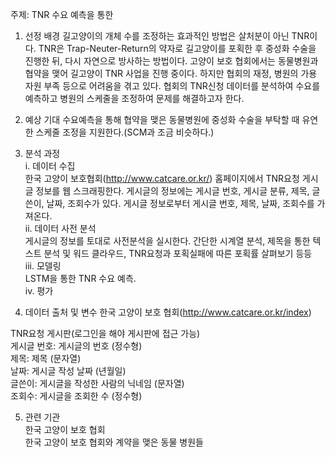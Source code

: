 주제: TNR 수요 예측을 통한 
1.	선정 배경
길고양이의 개체 수를 조정하는 효과적인 방법은 살처분이 아닌 TNR이다. TNR은 Trap-Neuter-Return의 약자로 길고양이를 포획한 후 중성화 수술을 진행한 뒤, 다시 자연으로 방사하는 방법이다. 고양이 보호 협회에서는 동물병원과 협약을 맺어 길고양이 TNR 사업을 진행 중이다. 하지만 협회의 재정, 병원의 가용 자원 부족 등으로 어려움을 겪고 있다. 협회의 TNR신청 데이터를 분석하여 수요를 예측하고 병원의 스케줄을 조정하여 문제를 해결하고자 한다.
2.	예상 기대
수요예측을 통해 협약을 맺은 동물병원에 중성화 수술을 부탁할 때 유연한 스케줄 조정을 지원한다.(SCM과 조금 비슷하다.)
3.	분석 과정  
i.	데이터 수집  
한국 고양이 보호협회(http://www.catcare.or.kr/) 홈페이지에서 TNR요청 게시글 정보를 웹 스크래핑한다. 게시글의 정보에는 게시글 번호, 게시글 분류, 제목, 글쓴이, 날짜, 조회수가 있다. 게시글 정보로부터 게시글 번호, 제목, 날짜, 조회수를 가져온다.  
ii.	데이터 사전 분석  
게시글의 정보를 토대로 사전분석을 실시한다. 간단한 시계열 분석, 제목을 통한 텍스트 분석 및 워드 클라우드, TNR요청과 포획실패에 따른 포획률 살펴보기 등등  
iii.	모델링  
LSTM을 통한 TNR 수요 예측.   
iv.	평가  


4.	데이터 출처 및 변수
한국 고양이 보호 협회(http://www.catcare.or.kr/index)

TNR요청 게시판(로그인을 해야 게시판에 접근 가능)  
게시글 번호: 게시글의 번호 (정수형)  
제목: 제목 (문자열)  
날짜: 게시글 작성 날짜 (년월일)  
글쓴이: 게시글을 작성한 사람의 닉네임 (문자열)  
조회수: 게시글을 조회한 수 (정수형)  

5.	관련 기관  
한국 고양이 보호 협회  
한국 고양이 보호 협회와 계약을 맺은 동물 병원들
